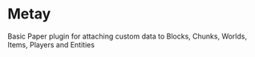 # Metay
Basic Paper plugin for attaching custom data to Blocks, Chunks, Worlds, Items, Players and Entities
